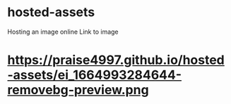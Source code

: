 # hosted-assets
Hosting an image online
Link to image
# https://praise4997.github.io/hosted-assets/ei_1664993284644-removebg-preview.png
